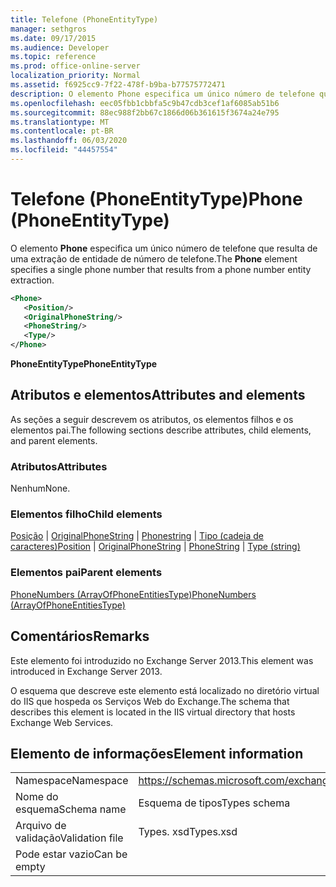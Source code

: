 ```yaml
---
title: Telefone (PhoneEntityType)
manager: sethgros
ms.date: 09/17/2015
ms.audience: Developer
ms.topic: reference
ms.prod: office-online-server
localization_priority: Normal
ms.assetid: f6925cc9-7f22-478f-b9ba-b77575772471
description: O elemento Phone especifica um único número de telefone que resulta de uma extração de entidade de número de telefone.
ms.openlocfilehash: eec05fbb1cbbfa5c9b47cdb3cef1af6085ab51b6
ms.sourcegitcommit: 88ec988f2bb67c1866d06b361615f3674a24e795
ms.translationtype: MT
ms.contentlocale: pt-BR
ms.lasthandoff: 06/03/2020
ms.locfileid: "44457554"
---
```

# <a name="phone-phoneentitytype"></a><span data-ttu-id="8aa29-103">Telefone (PhoneEntityType)</span><span class="sxs-lookup"><span data-stu-id="8aa29-103">Phone (PhoneEntityType)</span></span>

<span data-ttu-id="8aa29-104">O elemento **Phone** especifica um único número de telefone que resulta de uma extração de entidade de número de telefone.</span><span class="sxs-lookup"><span data-stu-id="8aa29-104">The **Phone** element specifies a single phone number that results from a phone number entity extraction.</span></span> 
  
```XML
<Phone>
   <Position/>
   <OriginalPhoneString/>
   <PhoneString/>
   <Type/>
</Phone>
```

 <span data-ttu-id="8aa29-105">**PhoneEntityType**</span><span class="sxs-lookup"><span data-stu-id="8aa29-105">**PhoneEntityType**</span></span>
## <a name="attributes-and-elements"></a><span data-ttu-id="8aa29-106">Atributos e elementos</span><span class="sxs-lookup"><span data-stu-id="8aa29-106">Attributes and elements</span></span>

<span data-ttu-id="8aa29-107">As seções a seguir descrevem os atributos, os elementos filhos e os elementos pai.</span><span class="sxs-lookup"><span data-stu-id="8aa29-107">The following sections describe attributes, child elements, and parent elements.</span></span>
  
### <a name="attributes"></a><span data-ttu-id="8aa29-108">Atributos</span><span class="sxs-lookup"><span data-stu-id="8aa29-108">Attributes</span></span>

<span data-ttu-id="8aa29-109">Nenhum</span><span class="sxs-lookup"><span data-stu-id="8aa29-109">None.</span></span>
  
### <a name="child-elements"></a><span data-ttu-id="8aa29-110">Elementos filho</span><span class="sxs-lookup"><span data-stu-id="8aa29-110">Child elements</span></span>

<span data-ttu-id="8aa29-111">[Posição](position.md)  |  [OriginalPhoneString](originalphonestring.md)  |  [Phonestring](phonestring.md)  |  [Tipo (cadeia de caracteres)](type-string.md)</span><span class="sxs-lookup"><span data-stu-id="8aa29-111">[Position](position.md) | [OriginalPhoneString](originalphonestring.md) | [PhoneString](phonestring.md) | [Type (string)](type-string.md)</span></span>
  
### <a name="parent-elements"></a><span data-ttu-id="8aa29-112">Elementos pai</span><span class="sxs-lookup"><span data-stu-id="8aa29-112">Parent elements</span></span>

[<span data-ttu-id="8aa29-113">PhoneNumbers (ArrayOfPhoneEntitiesType)</span><span class="sxs-lookup"><span data-stu-id="8aa29-113">PhoneNumbers (ArrayOfPhoneEntitiesType)</span></span>](phonenumbers-arrayofphoneentitiestype.md)
  
## <a name="remarks"></a><span data-ttu-id="8aa29-114">Comentários</span><span class="sxs-lookup"><span data-stu-id="8aa29-114">Remarks</span></span>

<span data-ttu-id="8aa29-115">Este elemento foi introduzido no Exchange Server 2013.</span><span class="sxs-lookup"><span data-stu-id="8aa29-115">This element was introduced in Exchange Server 2013.</span></span>
  
<span data-ttu-id="8aa29-116">O esquema que descreve este elemento está localizado no diretório virtual do IIS que hospeda os Serviços Web do Exchange.</span><span class="sxs-lookup"><span data-stu-id="8aa29-116">The schema that describes this element is located in the IIS virtual directory that hosts Exchange Web Services.</span></span>
  
## <a name="element-information"></a><span data-ttu-id="8aa29-117">Elemento de informações</span><span class="sxs-lookup"><span data-stu-id="8aa29-117">Element information</span></span>

|||
|:-----|:-----|
|<span data-ttu-id="8aa29-118">Namespace</span><span class="sxs-lookup"><span data-stu-id="8aa29-118">Namespace</span></span>  <br/> |https://schemas.microsoft.com/exchange/services/2006/types  <br/> |
|<span data-ttu-id="8aa29-119">Nome do esquema</span><span class="sxs-lookup"><span data-stu-id="8aa29-119">Schema name</span></span>  <br/> |<span data-ttu-id="8aa29-120">Esquema de tipos</span><span class="sxs-lookup"><span data-stu-id="8aa29-120">Types schema</span></span>  <br/> |
|<span data-ttu-id="8aa29-121">Arquivo de validação</span><span class="sxs-lookup"><span data-stu-id="8aa29-121">Validation file</span></span>  <br/> |<span data-ttu-id="8aa29-122">Types. xsd</span><span class="sxs-lookup"><span data-stu-id="8aa29-122">Types.xsd</span></span>  <br/> |
|<span data-ttu-id="8aa29-123">Pode estar vazio</span><span class="sxs-lookup"><span data-stu-id="8aa29-123">Can be empty</span></span>  <br/> ||
   

